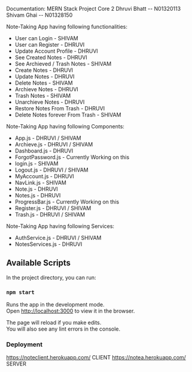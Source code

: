 Documentation: MERN Stack Project
Core 2
Dhruvi Bhatt --  N01320113
Shivam Ghai --   N01328150

Note-Taking App having following functionalities:

- User can Login                     - SHIVAM
- User can Register                  - DHRUVI
- Update Account Profile             - DHRUVI
- See Created Notes                  - DHRUVI
- See Archieved / Trash Notes        - SHIVAM
- Create Notes                       - DHRUVI
- Update Notes                       - DHRUVI
- Delete Notes                       - SHIVAM
- Archieve Notes                     - DHRUVI
- Trash Notes                        - SHIVAM
- Unarchieve Notes                   - DHRUVI
- Restore Notes From Trash           - DHRUVI
- Delete Notes forever From Trash    - SHIVAM

Note-Taking App having following Components:

- App.js                            - DHRUVI / SHIVAM
- Archieve.js                       - DHRUVI / SHIVAM
- Dashboard.js                      - DHRUVI
- ForgotPassword.js                 - Currently Working on this
- login.js                          - SHIVAM
- Logout.js                         - DHRUVI / SHIVAM
- MyAccount.js                      - DHRUVI
- NavLink.js                        - SHIVAM
- Note.js                           - DHRUVI
- Notes.js                          - DHRUVI
- ProgressBar.js                    - Currently Working on this
- Register.js                       - DHRUVI / SHIVAM
- Trash.js                          - DHRUVI / SHIVAM


Note-Taking App having following Services:

-  AuthService.js                  - DHRUVI / SHIVAM
-  NotesServices.js                - DHRUVI 


## Available Scripts

In the project directory, you can run:

### `npm start`

Runs the app in the development mode.<br />
Open [http://localhost:3000](http://localhost:3000) to view it in the browser.

The page will reload if you make edits.<br />
You will also see any lint errors in the console.

### Deployment

https://noteclient.herokuapp.com/  CLIENT
https://notea.herokuapp.com/       SERVER
